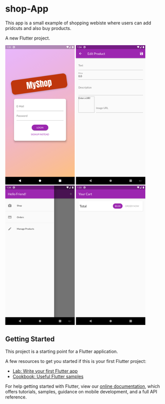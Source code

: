 # shop-App
This app is a small example of shopping webiste 
where users can add pridcuts and also buy products.

A new Flutter project.

<img src="img/sample1.png" width="220">       <img src="img/sample2.png" width="220">
<img src="img/sample3.png" width="220">       <img src="img/sample4.png" width="220">

## Getting Started

This project is a starting point for a Flutter application.

A few resources to get you started if this is your first Flutter project:

- [Lab: Write your first Flutter app](https://flutter.dev/docs/get-started/codelab)
- [Cookbook: Useful Flutter samples](https://flutter.dev/docs/cookbook)

For help getting started with Flutter, view our
[online documentation](https://flutter.dev/docs), which offers tutorials,
samples, guidance on mobile development, and a full API reference.

